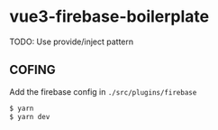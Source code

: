 # vue3-firebase-boilerplate

TODO: Use provide/inject pattern

## COFING
Add the firebase config in `./src/plugins/firebase`

```bash
$ yarn
$ yarn dev
```

